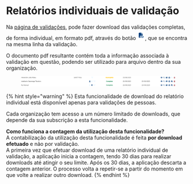 # Relatórios individuais de validação

Na [página de validações](./), pode fazer download das validações completas, de forma individual, em formato pdf, através do botão ![](<../../.gitbook/assets/pdf (1).png>), que se encontra na mesma linha da validação.

O documento pdf resultante contém toda a informação associada à validação em questão, podendo ser utilizado para arquivo dentro da sua organização.

<figure><img src="../../.gitbook/assets/6.png" alt=""><figcaption></figcaption></figure>

{% hint style="warning" %}
Esta funcionalidade de download do relatório individual está disponível apenas para validações de pessoas.

Cada organização tem acesso a um número limitado de downloads, que depende da sua subscrição a esta funcionalidade.

**Como funciona a contagem da utilização desta funcionalidade?**\
A contabilização da utilização desta funcionalidade é feita **por download efetuado** e não por validação.\
A primeira vez que efetuar download de uma relatório individual de validação, a aplicação inicia a contagem, tendo 30 dias para realizar downloads até atingir o seu limite. Após os 30 dias, a aplicação descarta a contagem anterior. O processo volta a repetir-se a partir do momento em que volte a realizar outro download.
{% endhint %}

##
